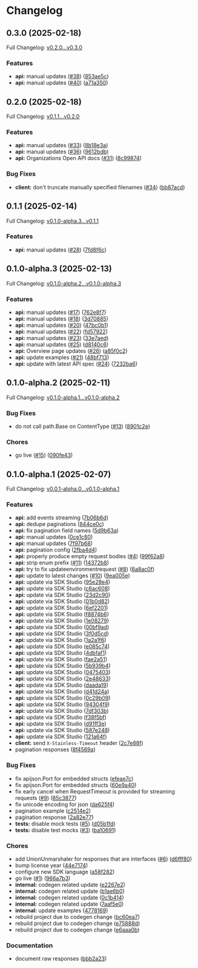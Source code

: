 # Changelog

## 0.3.0 (2025-02-18)

Full Changelog: [v0.2.0...v0.3.0](https://github.com/gitpod-io/gitpod-sdk-go/compare/v0.2.0...v0.3.0)

### Features

* **api:** manual updates ([#38](https://github.com/gitpod-io/gitpod-sdk-go/issues/38)) ([853ae5c](https://github.com/gitpod-io/gitpod-sdk-go/commit/853ae5cf56e0d0fef0d2371166bd167b33e4ffa5))
* **api:** manual updates ([#40](https://github.com/gitpod-io/gitpod-sdk-go/issues/40)) ([a71a350](https://github.com/gitpod-io/gitpod-sdk-go/commit/a71a350d93dc72bb856668893583195f2d22b5c5))

## 0.2.0 (2025-02-18)

Full Changelog: [v0.1.1...v0.2.0](https://github.com/gitpod-io/gitpod-sdk-go/compare/v0.1.1...v0.2.0)

### Features

* **api:** manual updates ([#33](https://github.com/gitpod-io/gitpod-sdk-go/issues/33)) ([8b18e3a](https://github.com/gitpod-io/gitpod-sdk-go/commit/8b18e3af0ace255d515d1f53e9d8573a57ba8617))
* **api:** manual updates ([#36](https://github.com/gitpod-io/gitpod-sdk-go/issues/36)) ([9612bdb](https://github.com/gitpod-io/gitpod-sdk-go/commit/9612bdbb4a43b3fdc23e72b446b0ac0b295fb326))
* **api:** Organizations Open API docs ([#31](https://github.com/gitpod-io/gitpod-sdk-go/issues/31)) ([8c99874](https://github.com/gitpod-io/gitpod-sdk-go/commit/8c99874c9c17e63becdbd0fb30a45d77c51bdf2f))


### Bug Fixes

* **client:** don't truncate manually specified filenames ([#34](https://github.com/gitpod-io/gitpod-sdk-go/issues/34)) ([bb87acd](https://github.com/gitpod-io/gitpod-sdk-go/commit/bb87acddf4cf002b37c63e8a74bb2f044deac221))

## 0.1.1 (2025-02-14)

Full Changelog: [v0.1.0-alpha.3...v0.1.1](https://github.com/gitpod-io/gitpod-sdk-go/compare/v0.1.0-alpha.3...v0.1.1)

### Features

* **api:** manual updates ([#28](https://github.com/gitpod-io/gitpod-sdk-go/issues/28)) ([7fd8f6c](https://github.com/gitpod-io/gitpod-sdk-go/commit/7fd8f6c7ef83ba84bbca6e5e9cf052ccf0c6cc4c))

## 0.1.0-alpha.3 (2025-02-13)

Full Changelog: [v0.1.0-alpha.2...v0.1.0-alpha.3](https://github.com/gitpod-io/gitpod-sdk-go/compare/v0.1.0-alpha.2...v0.1.0-alpha.3)

### Features

* **api:** manual updates ([#17](https://github.com/gitpod-io/gitpod-sdk-go/issues/17)) ([762e8f7](https://github.com/gitpod-io/gitpod-sdk-go/commit/762e8f70ad9507a80a2cddefe31e79d128919c06))
* **api:** manual updates ([#18](https://github.com/gitpod-io/gitpod-sdk-go/issues/18)) ([3d70885](https://github.com/gitpod-io/gitpod-sdk-go/commit/3d708857be80530a1b8cc5169b5b03dbc38bebd3))
* **api:** manual updates ([#20](https://github.com/gitpod-io/gitpod-sdk-go/issues/20)) ([47bc0b1](https://github.com/gitpod-io/gitpod-sdk-go/commit/47bc0b103590ceace9c56bec72a8c6da133f5f17))
* **api:** manual updates ([#22](https://github.com/gitpod-io/gitpod-sdk-go/issues/22)) ([fd57922](https://github.com/gitpod-io/gitpod-sdk-go/commit/fd57922f815b9c876056ea9a878ac5c352af1ca9))
* **api:** manual updates ([#23](https://github.com/gitpod-io/gitpod-sdk-go/issues/23)) ([33e7aed](https://github.com/gitpod-io/gitpod-sdk-go/commit/33e7aed13c50f6458e8f0c4a7fba7fcb9e775f24))
* **api:** manual updates ([#25](https://github.com/gitpod-io/gitpod-sdk-go/issues/25)) ([d8140c6](https://github.com/gitpod-io/gitpod-sdk-go/commit/d8140c673b66d53bfe58ff315ad4e9062b7cc5ac))
* **api:** Overview page updates ([#26](https://github.com/gitpod-io/gitpod-sdk-go/issues/26)) ([a85f0c2](https://github.com/gitpod-io/gitpod-sdk-go/commit/a85f0c2a5d99d9616bb3013fb98b88b23967e1df))
* **api:** update examples ([#21](https://github.com/gitpod-io/gitpod-sdk-go/issues/21)) ([48bf713](https://github.com/gitpod-io/gitpod-sdk-go/commit/48bf7138ab06ae118aaefc46c9ff2a9809a25d77))
* **api:** update with latest API spec ([#24](https://github.com/gitpod-io/gitpod-sdk-go/issues/24)) ([7232ba6](https://github.com/gitpod-io/gitpod-sdk-go/commit/7232ba6189894f53d16d94218c7b0e2d361c4ea7))

## 0.1.0-alpha.2 (2025-02-11)

Full Changelog: [v0.1.0-alpha.1...v0.1.0-alpha.2](https://github.com/gitpod-io/gitpod-sdk-go/compare/v0.1.0-alpha.1...v0.1.0-alpha.2)

### Bug Fixes

* do not call path.Base on ContentType ([#13](https://github.com/gitpod-io/gitpod-sdk-go/issues/13)) ([8901c2e](https://github.com/gitpod-io/gitpod-sdk-go/commit/8901c2e2c7b1e01a388713b7c87a8bae642b4826))


### Chores

* go live ([#15](https://github.com/gitpod-io/gitpod-sdk-go/issues/15)) ([090fe43](https://github.com/gitpod-io/gitpod-sdk-go/commit/090fe43b7c871c25fcb2c4fd33eb21843cc8e646))

## 0.1.0-alpha.1 (2025-02-07)

Full Changelog: [v0.0.1-alpha.0...v0.1.0-alpha.1](https://github.com/gitpod-io/flex-sdk-go/compare/v0.0.1-alpha.0...v0.1.0-alpha.1)

### Features

* **api:** add events streaming ([7b06b6d](https://github.com/gitpod-io/flex-sdk-go/commit/7b06b6d80655159603946e90bdd2a7f290aae1a9))
* **api:** dedupe paginations ([844ce0c](https://github.com/gitpod-io/flex-sdk-go/commit/844ce0c0a6346e2bc09c1ca0774218853a42ed7a))
* **api:** fix pagination field names ([5d9b63a](https://github.com/gitpod-io/flex-sdk-go/commit/5d9b63a349e96e0d7d6c40907aa6dd5a16e5f1b9))
* **api:** manual updates ([0ce1c80](https://github.com/gitpod-io/flex-sdk-go/commit/0ce1c80121b3c57f64e090f6e8f6d38511f0e6fc))
* **api:** manual updates ([7f97b68](https://github.com/gitpod-io/flex-sdk-go/commit/7f97b68a42fb25dbd4814de7dae16a856df491b9))
* **api:** pagination config ([2fba4d4](https://github.com/gitpod-io/flex-sdk-go/commit/2fba4d49efb2157186289a03bd937f391867470e))
* **api:** properly produce empty request bodies ([#4](https://github.com/gitpod-io/flex-sdk-go/issues/4)) ([99f62a8](https://github.com/gitpod-io/flex-sdk-go/commit/99f62a8c92c6591b8bea5c17e0360f62a1f9254e))
* **api:** strip enum prefix ([#11](https://github.com/gitpod-io/flex-sdk-go/issues/11)) ([14372b8](https://github.com/gitpod-io/flex-sdk-go/commit/14372b8a15aeac0128174c55be895a936c6620b4))
* **api:** try to fix updateenvironmentrequest ([#8](https://github.com/gitpod-io/flex-sdk-go/issues/8)) ([6a8ac0f](https://github.com/gitpod-io/flex-sdk-go/commit/6a8ac0f0c043c86f0d39fa1a38075f7770123d36))
* **api:** update to latest changes ([#10](https://github.com/gitpod-io/flex-sdk-go/issues/10)) ([9ea005e](https://github.com/gitpod-io/flex-sdk-go/commit/9ea005e0c22967d6f1d22859b39b070e70a6db54))
* **api:** update via SDK Studio ([95e28e4](https://github.com/gitpod-io/flex-sdk-go/commit/95e28e4046adbdac2368d83afb7293183c4feb05))
* **api:** update via SDK Studio ([c6ac608](https://github.com/gitpod-io/flex-sdk-go/commit/c6ac60843e1d9ac02d5d0641352eb942f7d6b3a9))
* **api:** update via SDK Studio ([23d2c90](https://github.com/gitpod-io/flex-sdk-go/commit/23d2c90c4890948732515b629d5a3e85c032cd3a))
* **api:** update via SDK Studio ([01b0d82](https://github.com/gitpod-io/flex-sdk-go/commit/01b0d82e4f08d5488610192804219ce17575efec))
* **api:** update via SDK Studio ([6ef2201](https://github.com/gitpod-io/flex-sdk-go/commit/6ef220173096a1ff89c4ee833e9cfd8562e4a126))
* **api:** update via SDK Studio ([f8874b6](https://github.com/gitpod-io/flex-sdk-go/commit/f8874b60e449349dac91dcce5776df76e34402f5))
* **api:** update via SDK Studio ([1e08279](https://github.com/gitpod-io/flex-sdk-go/commit/1e0827902b909fa3897368d6a7108c1064d588ad))
* **api:** update via SDK Studio ([00bf9ad](https://github.com/gitpod-io/flex-sdk-go/commit/00bf9ad9b89dc7eaa39f6a61215c7047498339da))
* **api:** update via SDK Studio ([3f0d5cd](https://github.com/gitpod-io/flex-sdk-go/commit/3f0d5cd57af9f17286f2e8a0b0104b4254cb6204))
* **api:** update via SDK Studio ([1a2a1f6](https://github.com/gitpod-io/flex-sdk-go/commit/1a2a1f66c8491d894fd5ebe0d2b8652448937ae6))
* **api:** update via SDK Studio ([e085c74](https://github.com/gitpod-io/flex-sdk-go/commit/e085c7455cb169e7433100b070f570331cdc29bf))
* **api:** update via SDK Studio ([4dbfaf1](https://github.com/gitpod-io/flex-sdk-go/commit/4dbfaf1c5982af8e68599a6cb42fcd7625dd4027))
* **api:** update via SDK Studio ([fae2a51](https://github.com/gitpod-io/flex-sdk-go/commit/fae2a514edf4816e2cc927e236e8febe5392e47c))
* **api:** update via SDK Studio ([5b939b4](https://github.com/gitpod-io/flex-sdk-go/commit/5b939b47cb7e63ea96192c1dba7b68ccb66dc330))
* **api:** update via SDK Studio ([0475403](https://github.com/gitpod-io/flex-sdk-go/commit/04754035486a77cd93411f113a69f69cf208f128))
* **api:** update via SDK Studio ([2e48633](https://github.com/gitpod-io/flex-sdk-go/commit/2e4863370ac6829882755e5d2c7a91c818136a42))
* **api:** update via SDK Studio ([daada19](https://github.com/gitpod-io/flex-sdk-go/commit/daada19224feef8c8198d46982c5cad59cb135a4))
* **api:** update via SDK Studio ([d41d24a](https://github.com/gitpod-io/flex-sdk-go/commit/d41d24ad6b1f5081cd12faf48be9e25b90bdb71c))
* **api:** update via SDK Studio ([0c29b09](https://github.com/gitpod-io/flex-sdk-go/commit/0c29b09e2219a5dec7b468d387fa1479adb2682f))
* **api:** update via SDK Studio ([94304f9](https://github.com/gitpod-io/flex-sdk-go/commit/94304f9e90884f325779b6592f9b58b9e5dd6584))
* **api:** update via SDK Studio ([7df303b](https://github.com/gitpod-io/flex-sdk-go/commit/7df303b41eb2bee5cdeab7155f0d3291ce6c6869))
* **api:** update via SDK Studio ([f38f5bf](https://github.com/gitpod-io/flex-sdk-go/commit/f38f5bfe96b6c0d760f35c24fe31faf20010ea71))
* **api:** update via SDK Studio ([d91ff3e](https://github.com/gitpod-io/flex-sdk-go/commit/d91ff3e8b5d2003abc1032fbe1b7ca4460507fc0))
* **api:** update via SDK Studio ([587e248](https://github.com/gitpod-io/flex-sdk-go/commit/587e248f96871423b4385a75a98d11d5bbafaa81))
* **api:** update via SDK Studio ([121a64f](https://github.com/gitpod-io/flex-sdk-go/commit/121a64f139fc0fc3e29827fac48856ac6744d85b))
* **client:** send `X-Stainless-Timeout` header ([2c7e88f](https://github.com/gitpod-io/flex-sdk-go/commit/2c7e88f0c39b3958401849e2d6c0e1dc753f6877))
* pagination responses ([8f4569a](https://github.com/gitpod-io/flex-sdk-go/commit/8f4569a96b08e814164884475ea69864ecc4e610))


### Bug Fixes

* fix apijson.Port for embedded structs ([efeae7c](https://github.com/gitpod-io/flex-sdk-go/commit/efeae7c812d04cc957c3305a7447b58306119c7c))
* fix apijson.Port for embedded structs ([60e9a40](https://github.com/gitpod-io/flex-sdk-go/commit/60e9a40244a5f77f899e693c646b59f030f00557))
* fix early cancel when RequestTimeout is provided for streaming requests ([#9](https://github.com/gitpod-io/flex-sdk-go/issues/9)) ([85c3877](https://github.com/gitpod-io/flex-sdk-go/commit/85c3877513d216815d84fd69e8ad77de7497d1a0))
* fix unicode encoding for json ([da625f4](https://github.com/gitpod-io/flex-sdk-go/commit/da625f44e263be3dd03385efae9ff3392b346cc4))
* pagination example ([c2514e2](https://github.com/gitpod-io/flex-sdk-go/commit/c2514e25269e4662709dfb997b3b66077569c8fe))
* pagination response ([2a82e77](https://github.com/gitpod-io/flex-sdk-go/commit/2a82e775066fd42201e8481a8ad46e40f77212ac))
* **tests:** disable mock tests ([#5](https://github.com/gitpod-io/flex-sdk-go/issues/5)) ([d05b1fd](https://github.com/gitpod-io/flex-sdk-go/commit/d05b1fd4a3df4b467f9b170006d28c64e4ac9c75))
* **tests:** disable test mocks ([#3](https://github.com/gitpod-io/flex-sdk-go/issues/3)) ([ba10691](https://github.com/gitpod-io/flex-sdk-go/commit/ba10691f2b65fcbdc7407065a13493c6b6dbe4e2))


### Chores

* add UnionUnmarshaler for responses that are interfaces ([#6](https://github.com/gitpod-io/flex-sdk-go/issues/6)) ([d6fff80](https://github.com/gitpod-io/flex-sdk-go/commit/d6fff8045ed918f66fbb7889a654fb332c46a77a))
* bump license year ([44e7174](https://github.com/gitpod-io/flex-sdk-go/commit/44e717413ceb1d122ae94aff35077a710fc0f020))
* configure new SDK language ([a58f282](https://github.com/gitpod-io/flex-sdk-go/commit/a58f2822fc2d2f91517bd78b4c73e4d8bfef6adc))
* go live ([#1](https://github.com/gitpod-io/flex-sdk-go/issues/1)) ([966a7b3](https://github.com/gitpod-io/flex-sdk-go/commit/966a7b3d20e4ff7c98df72443859991a843aa8c1))
* **internal:** codegen related update ([e2267e2](https://github.com/gitpod-io/flex-sdk-go/commit/e2267e2a1e4508201c11d3141e6a4f9a54bc791a))
* **internal:** codegen related update ([b1ae6b0](https://github.com/gitpod-io/flex-sdk-go/commit/b1ae6b0b7dfb7ec14e3cb599728b081576790777))
* **internal:** codegen related update ([0c1b414](https://github.com/gitpod-io/flex-sdk-go/commit/0c1b4143dc7788efec18e3d35f4bbc65114aac5e))
* **internal:** codegen related update ([7aaf5e0](https://github.com/gitpod-io/flex-sdk-go/commit/7aaf5e0f9f94e64a35f0af3fdd20f34262f3e37c))
* **internal:** update examples ([4778169](https://github.com/gitpod-io/flex-sdk-go/commit/4778169765fb1b912e66de33ddd1db2cd85e4018))
* rebuild project due to codegen change ([bc60ea7](https://github.com/gitpod-io/flex-sdk-go/commit/bc60ea747051741bde334b8caa4c6c2e5f66c734))
* rebuild project due to codegen change ([e75888d](https://github.com/gitpod-io/flex-sdk-go/commit/e75888d3ffbbf647c42bf34c62853ec50088d2f7))
* rebuild project due to codegen change ([e6aaa0b](https://github.com/gitpod-io/flex-sdk-go/commit/e6aaa0bf1f9ecbd7ead59a8fe881ad31398117b2))


### Documentation

* document raw responses ([bbb2a23](https://github.com/gitpod-io/flex-sdk-go/commit/bbb2a2347f1ad8bbcd219ea10390bb0d1eb70087))
